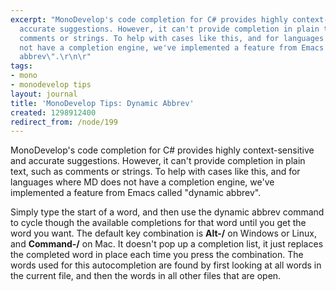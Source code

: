 ```yaml
---
excerpt: "MonoDevelop's code completion for C# provides highly context-sensitive and
  accurate suggestions. However, it can't provide completion in plain text, such as
  comments or strings. To help with cases like this, and for languages where MD does
  not have a completion engine, we've implemented a feature from Emacs called \"dynamic
  abbrev\".\r\n\r"
tags:
- mono
- monodevelop tips
layout: journal
title: 'MonoDevelop Tips: Dynamic Abbrev'
created: 1298912400
redirect_from: /node/199
---
```

MonoDevelop's code completion for C# provides highly context-sensitive and accurate suggestions. However, it can't provide completion in plain text, such as comments or strings. To help with cases like this, and for languages where MD does not have a completion engine, we've implemented a feature from Emacs called "dynamic abbrev".

Simply type the start of a word, and then use the dynamic abbrev command to cycle though the available completions for that word until you get the word you want. The default key combination is <strong>Alt-/</strong> on Windows or Linux, and <strong>Command-/</strong> on Mac. It doesn't pop up a completion list, it just replaces the completed word in place each time you press the combination. The words used for this autocompletion are found by first looking at all words in the current file, and then the words in all other files that are open.
